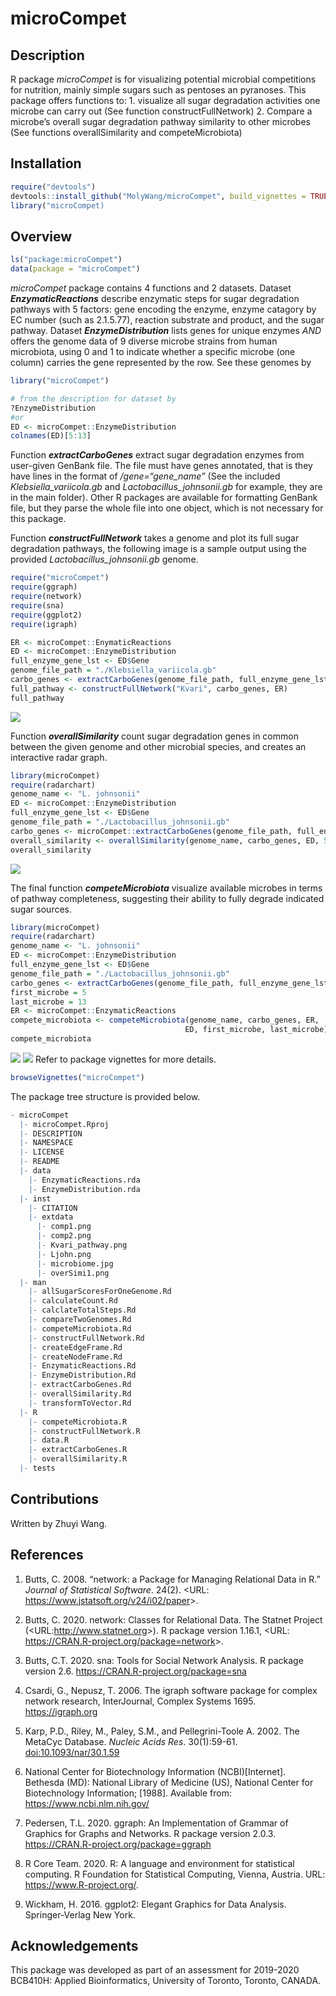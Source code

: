 
<!-- README.md is generated from README.Rmd. Please edit that file -->

# microCompet

<!-- badges: start -->

<!-- badges: end -->

## Description

R package *microCompet* is for visualizing potential microbial
competitions for nutrition, mainly simple sugars such as pentoses an
pyranoses. This package offers functions to: 1. visualize all sugar
degradation activities one microbe can carry out (See function
constructFullNetwork) 2. Compare a microbe’s overall sugar degradation
pathway similarity to other microbes (See functions overallSimilarity
and competeMicrobiota)

## Installation

``` r
require("devtools")
devtools::install_github("MolyWang/microCompet", build_vignettes = TRUE)
library("microCompet)
```

## Overview

``` r
ls("package:microCompet")
data(package = "microCompet")
```

*microCompet* package contains 4 functions and 2 datasets. Dataset
***EnzymaticReactions*** describe enzymatic steps for sugar degradation
pathways with 5 factors: gene encoding the enzyme, enzyme catagory by EC
number (such as 2.1.5.77), reaction substrate and product, and the sugar
pathway. Dataset ***EnzymeDistribution*** lists genes for unique enzymes
*AND* offers the genome data of 9 diverse microbe strains from human
microbiota, using 0 and 1 to indicate whether a specific microbe (one
column) carries the gene represented by the row. See these genomes by

``` r
library("microCompet")

# from the description for dataset by
?EnzymeDistribution
#or
ED <- microCompet::EnzymeDistribution
colnames(ED)[5:13]
```

Function ***extractCarboGenes*** extract sugar degradation enzymes from
user-given GenBank file. The file must have genes annotated, that is
they have lines in the format of */gene=“gene\_name”* (See the included
*Klebsiella\_variicola.gb* and *Lactobacillus\_johnsonii.gb* for
example, they are in the main folder). Other R packages are available
for formatting GenBank file, but they parse the whole file into one
object, which is not necessary for this package.

Function ***constructFullNetwork*** takes a genome and plot its full
sugar degradation pathways, the following image is a sample output using
the provided *Lactobacillus\_johnsonii.gb* genome.

``` r
require("microCompet")
require(ggraph)
require(network)
require(sna)
require(ggplot2)
require(igraph)

ER <- microCompet::EnymaticReactions
ED <- microCompet::EnzymeDistribution
full_enzyme_gene_lst <- ED$Gene
genome_file_path = "./Klebsiella_variicola.gb"
carbo_genes <- extractCarboGenes(genome_file_path, full_enzyme_gene_lst)
full_pathway <- constructFullNetwork("Kvari", carbo_genes, ER)
full_pathway
```

![](./inst/extdata/Ljohn.png)

Function ***overallSimilarity*** count sugar degradation genes in common
between the given genome and other microbial species, and creates an
interactive radar graph.

``` r
library(microCompet)
require(radarchart)
genome_name <- "L. johnsonii"
ED <- microCompet::EnzymeDistribution
full_enzyme_gene_lst <- ED$Gene
genome_file_path = "./Lactobacillus_johnsonii.gb"
carbo_genes <- microCompet::extractCarboGenes(genome_file_path, full_enzyme_gene_lst)
overall_similarity <- overallSimilarity(genome_name, carbo_genes, ED, 5, 13)
overall_similarity
```

![](./inst/extdata/overSimi1.png)

The final function ***competeMicrobiota*** visualize available microbes
in terms of pathway completeness, suggesting their ability to fully
degrade indicated sugar sources.

``` r
library(microCompet)
require(radarchart)
genome_name <- "L. johnsonii"
ED <- microCompet::EnzymeDistribution
full_enzyme_gene_lst <- ED$Gene
genome_file_path = "./Lactobacillus_johnsonii.gb"
carbo_genes <- extractCarboGenes(genome_file_path, full_enzyme_gene_lst)
first_microbe = 5
last_microbe = 13
ER <- microCompet::EnzymaticReactions
compete_microbiota <- competeMicrobiota(genome_name, carbo_genes, ER,
                                       ED, first_microbe, last_microbe)
compete_microbiota
```

![](./inst/extdata/comp1.png) ![](./inst/extdata/comp2.png) Refer to
package vignettes for more details.

``` r
browseVignettes("microCompet")
```

The package tree structure is provided below.

``` r
- microCompet
  |- microCompet.Rproj
  |- DESCRIPTION
  |- NAMESPACE
  |- LICENSE
  |- README
  |- data
    |- EnzymaticReactions.rda
    |- EnzymeDistribution.rda
  |- inst
    |- CITATION
    |- extdata
      |- comp1.png
      |- comp2.png
      |- Kvari_pathway.png
      |- Ljohn.png
      |- microbiome.jpg
      |- overSimi1.png
  |- man
    |- allSugarScoresForOneGenome.Rd
    |- calculateCount.Rd
    |- calclateTotalSteps.Rd
    |- compareTwoGenomes.Rd
    |- competeMicrobiota.Rd
    |- constructFullNetwork.Rd
    |- createEdgeFrame.Rd
    |- createNodeFrame.Rd
    |- EnzymaticReactions.Rd
    |- EnzymeDistribution.Rd
    |- extractCarboGenes.Rd
    |- overallSimilarity.Rd
    |- transformToVector.Rd
  |- R
    |- competeMicrobiota.R
    |- constructFullNetwork.R
    |- data.R
    |- extractCarboGenes.R
    |- overallSimilarity.R
  |- tests
```

## Contributions

Written by Zhuyi Wang.

## References

1.  Butts, C. 2008. “network: a Package for Managing Relational Data in
    R.” *Journal of Statistical Software*. 24(2). \<URL:
    <https://www.jstatsoft.org/v24/i02/paper>\>.

2.  Butts, C. 2020. network: Classes for Relational Data. The Statnet
    Project (\<URL:<http://www.statnet.org>\>). R package version
    1.16.1, \<URL: <https://CRAN.R-project.org/package=network>\>.

3.  Butts, C.T. 2020. sna: Tools for Social Network Analysis. R package
    version 2.6. <https://CRAN.R-project.org/package=sna>

4.  Csardi, G., Nepusz, T. 2006. The igraph software package for complex
    network research, InterJournal, Complex Systems 1695.
    <https://igraph.org>

5.  Karp, P.D., Riley, M., Paley, S.M., and Pellegrini-Toole A. 2002.
    The MetaCyc Database. *Nucleic Acids Res*. 30(1):59-61.
    <doi:10.1093/nar/30.1.59>

6.  National Center for Biotechnology Information (NCBI)\[Internet\].
    Bethesda (MD): National Library of Medicine (US), National Center
    for Biotechnology Information; \[1988\]. Available from:
    <https://www.ncbi.nlm.nih.gov/>

7.  Pedersen, T.L. 2020. ggraph: An Implementation of Grammar of
    Graphics for Graphs and Networks. R package version 2.0.3.
    <https://CRAN.R-project.org/package=ggraph>

8.  R Core Team. 2020. R: A language and environment for statistical
    computing. R Foundation for Statistical Computing, Vienna, Austria.
    URL: <https://www.R-project.org/>.

9.  Wickham, H. 2016. ggplot2: Elegant Graphics for Data Analysis.
    Springer-Verlag New York.

## Acknowledgements

This package was developed as part of an assessment for 2019-2020
BCB410H: Applied Bioinformatics, University of Toronto, Toronto, CANADA.
